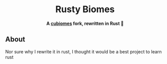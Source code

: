 <div align="center">
  <h1>Rusty Biomes</h1>
<strong>A <a href="https://github.com/Cubitect/cubiomes">cubiomes</a> fork, rewritten in Rust 🦀</strong>
</div>

## About

Nor sure why I rewrite it in rust, I thought it would be a best project to learn rust
